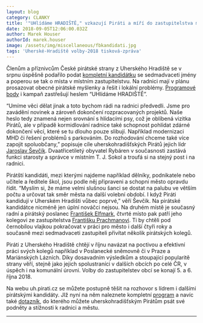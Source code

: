 ```yaml
---
layout: blog
category: CLANKY
title: '"UHlídáme HRADIŠTĚ," vzkazují Piráti a míří do zastupitelstva města'
date: 2018-09-05T12:06:00.032Z
author: Marek Houser
authorId: marek.houser
image: /assets/img/miscellaneous/fbkandidati.jpg
tags: 'Uherské-Hradiště volby-2018 tisková-zpráva'
---
```

Členům a příznivcům České pirátské strany z Uherského Hradiště se v srpnu úspěšně podařilo podat <a href="https://uh.pirati.cz/kandidati/" target="_blank">kompletní kandidátku</a> se sedmadvaceti jmény a poperou se tak o místa v místním zastupitelstvu. Na radnici mají v plánu prosazovat obecné pirátské myšlenky a řešit i lokální problémy. <a href="https://uh.pirati.cz/program/" target="_blank">Programové body</a> i kampaň zastřešují heslem “UHlídáme HRADIŠTĚ”.

“Umíme věci dělat jinak a toto bychom rádi na radnici předvedli. Jsme pro zavádění novinek a zároveň dokončení rozpracovaných projektů. Naše heslo tedy znamená nejen srovnání s hlídacími psy, což je oblíbená vizitka Pirátů, ale v případě kormidlování radnice také schopnost pohlídat zdárné dokončení věcí, které se tu dlouho pouze slibují. Například modernizaci MHD či řešení problémů s parkováním. Do rozhodování chceme také více zapojit spoluobčany,” popisuje cíle uherskohradišťských Pirátů jejich lídr <a href="https://uh.pirati.cz/lide/jaroslav-sevcik/" target="_blank">Jaroslav Ševčík</a>. Dvaatřicetiletý obyvatel Rybáren v současnosti zastává funkci starosty a správce v místním T. J. Sokol a troufá si na stejný post i na radnici.

Pirátští kandidáti, mezi kterými najdeme například dělníky, podnikatele nebo učitele a ředitele škol, jsou podle něj připraveni a schopni město opravdu řídit. “Myslím si, že máme velmi slušnou šanci se dostat na palubu ve větším počtu a určovat tak směr města na další volební období. I když Piráti kandidují v Uherském Hradišti vůbec poprvé,” věří Ševčík. Na pirátské kandidátce nicméně jen úplní nováčci nejsou. Na druhém místě je současný radní a pirátský poslanec <a href="https://uh.pirati.cz/lide/frantisek-elfmark/" target="_blank">František Elfmark</a>, čtvrté místo pak patří jeho kolegovi ze zastupitelstva <a href="https://uh.pirati.cz/lide/frantisek-prachman/" target="_blank">Františku Prachmanovi</a>. Ti by chtěli pod černobílou vlajkou pokračovat v práci pro město i další čtyři roky a současně mezi sedmadvaceti zastupiteli přivítat několik pirátských kolegů.

Piráti z Uherského Hradiště chtějí v říjnu navázat na poctivou a efektivní práci svých kolegů například v Poslanecké sněmovně či v Praze a Mariánských Lázních. Díky dosavadním výsledkům a stoupající popularitě strany věří, stejně jako jejich spolustraníci v dalších obcích po celé ČR, v úspěch i na komunální úrovni. Volby do zastupitelstev obcí se konají 5. a 6. října 2018.

Na webu uh.pirati.cz se můžete postupně těšit na rozhovor s lídrem i dalšími pirátskými kandidáty. JIž nyní na něm naleznete kompletní <a href="https://uh.pirati.cz/program/" target="_blank">program</a> a navíc také <a href="https://uh.pirati.cz/program/" target="_blank">dotazník</a>, do kterého můžete uherskohradišťským Pirátům psát své podněty a stížnosti k radnici a městu.

- - -
